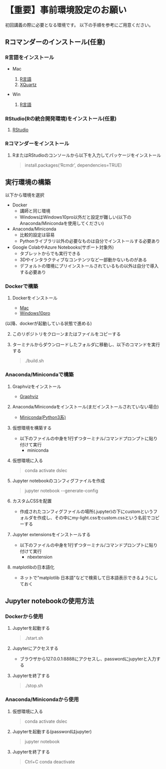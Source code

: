 # 【重要】事前環境設定のお願い

初回講義の際に必要となる環境です。
以下の手順を参考にご用意ください。

## Rコマンダーのインストール(任意)

### R言語をインストール

- Mac
   1. [R言語](https://cran.r-project.org/bin/macosx/)
   2. [XQuartz](https://www.xquartz.org/)

- Win
   1. [R言語](https://cran.r-project.org/bin/windows/)

### RStudio(Rの統合開発環境)をインストール(任意)

1. [RStudio](https://www.rstudio.com/products/rstudio/download/#download)

### Rコマンダーをインストール

1. RまたはRStudioのコンソールから以下を入力してパッケージをインストール
   > install.packages(‘Rcmdr’, dependencies=TRUE)

## 実行環境の構築

以下から環境を選択

- Docker
  - 講師と同じ環境
  - WindowsはWindows10pro以外だと設定が難しい(以下のAnaconda/Minicondaを使用してください)
- Anaconda/Miniconda
  - 比較的設定は容易
  - Pythonライブラリ以外の必要なものは自分でインストールする必要あり
- Google ColabやAzure Notebooks(サポート対象外)
  - タブレットからでも実行できる
  - 3Dやインタラクティブなコンテンツなど一部動かないものがある
  - デフォルトの環境にプリインストールされているもの以外は自分で導入する必要あり

### Dockerで構築

1. Dockerをインストール

   - [Mac](https://store.docker.com/editions/community/docker-ce-desktop-mac)
   - [Windows10pro](https://store.docker.com/editions/community/docker-ce-desktop-windows)

(以降、dockerが起動している状態で進める)

2. このリポジトリをクローンまたはファイルをコピーする

3. ターミナルからダウンロードしたフォルダに移動し、以下のコマンドを実行する

   > ./build.sh

### Anaconda/Minicondaで構築

1. Graphvizをインストール

   - [Graphviz](http://www.graphviz.org/download/)

2. Anaconda/Minicondaをインストール(まだインストールされていない場合)

   - [Miniconda(Python3系)](https://conda.io/miniconda.html)

3. 仮想環境を構築する

   - 以下のファイルの中身を1行ずつターミナル/コマンドプロンプトに貼り付けて実行
     - miniconda

4. 仮想環境に入る

   > conda activate dslec

5. Jupyter notebookのコンフィグファイルを作成

   > jupyter notebook --generate-config

6. カスタムCSSを配置

   - 作成されたコンフィグファイルの場所(.jupyter)の下にcustomというフォルダを作成し、その中にmy-light.cssをcustom.cssという名前でコピーする

7. Jupyter extensionsをインストールする

   - 以下のファイルの中身を1行ずつターミナル/コマンドプロンプトに貼り付けて実行
     - nbextension

8. matplotlibの日本語化

   - ネットで"matplotlib 日本語"などで検索して日本語表示できるようにしておく

## Jupyter notebookの使用方法

### Dockerから使用

1. Jupyterを起動する

   > ./start.sh

2. Jupyterにアクセスする

   - ブラウザから127.0.0.1:8888にアクセスし、passwordにjupyterと入力する

3. Jupyterを終了する

   > ./stop.sh

### Anaconda/Minicondaから使用

1. 仮想環境に入る

   > conda activate dslec

2. Jupyterを起動する(passwordはjupyter)

   > jupyter notebook

3. Jupyterを終了する

   > Ctrl+C
   > conda deactivate
